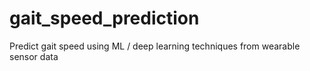 # gait_speed_prediction
Predict gait speed using ML / deep learning techniques from wearable sensor data
